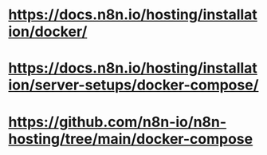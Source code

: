 # https://docs.n8n.io/hosting/installation/docker/

# https://docs.n8n.io/hosting/installation/server-setups/docker-compose/

# https://github.com/n8n-io/n8n-hosting/tree/main/docker-compose